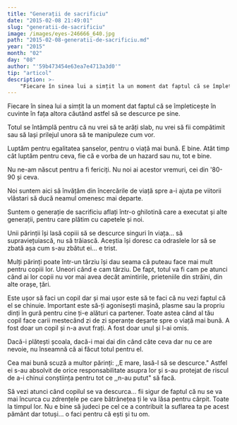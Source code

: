 ```yaml
---
title: "Generații de sacrificiu"
date: "2015-02-08 21:49:01"
slug: "generatii-de-sacrificiu"
image: /images/eyes-246666_640.jpg
path: "2015-02-08-generatii-de-sacrificiu.md"
year: "2015"
month: "02"
day: "08"
author: "'59b473454e63ea7e4713a3d0'"
tip: "articol"
description: >-
    "Fiecare în sinea lui a simțit la un moment dat faptul că se împleticește în cuvinte în fața altora căutând astfel să se descurce pe sine.Totul se întâmplă pentru că nu vrei să te arăți slab, nu vrei "
---
```

<div class="kg-card-markdown"><p>Fiecare în sinea lui a simțit la un moment dat faptul că se împleticește în cuvinte în fața altora căutând astfel să se descurce pe sine.</p>
<p>Totul se întâmplă pentru că nu vrei să te arăți slab, nu vrei să fii compătimit sau să lași prilejul unora să te manipuleze cum vor.</p>
<p>Luptăm pentru egalitatea șanselor, pentru o viață mai bună. E bine. Atât timp cât luptăm pentru ceva, fie că e vorba de un hazard sau nu, tot e bine.</p>
<p>Nu ne-am născut pentru a fi fericiți. Nu noi ai acestor vremuri, cei din '80-90 și ceva. </p>
<p>Noi suntem aici să învățăm din încercările de viață spre a-i ajuta pe viitorii vlăstari să ducă neamul omenesc mai departe.</p>
<p>Suntem o generație de sacrificiu aflați într-o ghilotină care a executat și alte generații, pentru care plătim cu capetele și noi.</p>
<p>Unii părinții își lasă copiii să se descurce singuri în viața... să supraviețuiască, nu să trăiască. Aceștia își doresc ca odraslele lor să se zbată așa cum s-au zbătut ei... e trist.</p>
<p>Mulți părinți poate într-un târziu își dau seama că puteau face mai mult pentru copiii lor. Uneori când e cam târziu. De fapt, totul va fi cam pe atunci când ai lor copii nu vor mai avea decât amintirile, prieteniile din străini, din alte orașe, țări.</p>
<p>Este ușor să faci un copil dar și mai ușor este să te faci că nu vezi faptul că el se chinuie. Important este să-ți agonisești mașină, plasme sau la propriu dinți în gură pentru cine ți-e alături ca partener. Toate astea când al tău copil face carii mestecând zi de zi speranțe deșarte spre o viață mai bună. A fost doar un copil și n-a avut frați. A fost doar unul și l-ai omis.</p>
<p>Dacă-i plătești școala, dacă-i mai dai din când câte ceva dar nu ce are nevoie, nu înseamnă că ai făcut totul pentru el.</p>
<p>Cea mai bună scuză a multor părinți: ,,E mare, lasă-l să se descurce." Astfel ei s-au absolvit de orice responsabilitate asupra lor și s-au protejat de riscul de a-i chinui conștiința pentru tot ce ,,n-au putut" să facă.</p>
<p>Să vezi atunci când copilul se va descurca... fii sigur de faptul că nu se va mai încurca cu zdrențele pe care bătrânețea ți le va lăsa pentru cârpit. Toate la timpul lor. Nu e bine să judeci pe cel ce a contribuit la suflarea ta pe acest pământ dar totuși... o faci pentru că ești și tu om. </p>
</div>
    
